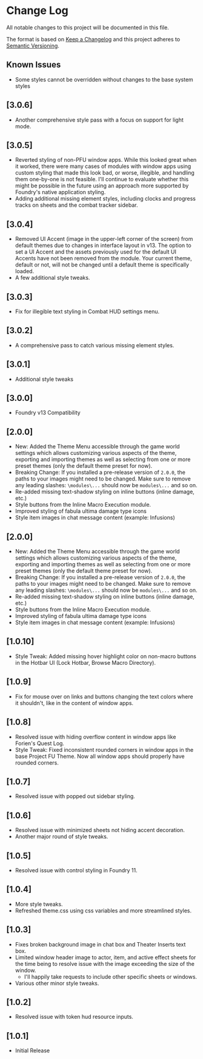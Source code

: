 # Change Log
All notable changes to this project will be documented in this file.
 
The format is based on [Keep a Changelog](http://keepachangelog.com/)
and this project adheres to [Semantic Versioning](http://semver.org/).

## Known Issues
- Some styles cannot be overridden without changes to the base system styles

## [3.0.6]
- Another comprehensive style pass with a focus on support for light mode.

## [3.0.5]
- Reverted styling of non-PFU window apps. While this looked great when it worked, there were many cases of modules with window apps using custom styling that made this look bad, or worse, illegible, and handling them one-by-one is not feasible. I'll continue to evaluate whether this might be possible in the future using an approach more supported by Foundry's native application styling.
- Adding additional missing element styles, including clocks and progress tracks on sheets and the combat tracker sidebar.

## [3.0.4]
- Removed UI Accent (image in the upper-left corner of the screen) from default themes due to changes in interface layout in v13. The option to set a UI Accent and the assets previously used for the default UI Accents have not been removed from the module. Your current theme, default or not, will not be changed until a default theme is specifically loaded.
- A few additional style tweaks.

## [3.0.3]
- Fix for illegible text styling in Combat HUD settings menu.

## [3.0.2]
- A comprehensive pass to catch various missing element styles.

## [3.0.1]
- Additional style tweaks

## [3.0.0]
- Foundry v13 Compatibility

## [2.0.0]
- New: Added the Theme Menu accessible through the game world settings which allows customizing various aspects of the theme, exporting and importing themes as well as selecting from one or more preset themes (only the default theme preset for now).
- Breaking Change: If you installed a pre-release version of `2.0.0`, the paths to your images might need to be changed. Make sure to remove any leading slashes: `\modules\...` should now be `modules\...` and so on.
- Re-added missing text-shadow styling on inline buttons (inline damage, etc.)
- Style buttons from the Inline Macro Execution module.
- Improved styling of fabula ultima damage type icons
- Style item images in chat message content (example: Infusions)

## [2.0.0]
- New: Added the Theme Menu accessible through the game world settings which allows customizing various aspects of the theme, exporting and importing themes as well as selecting from one or more preset themes (only the default theme preset for now).
- Breaking Change: If you installed a pre-release version of `2.0.0`, the paths to your images might need to be changed. Make sure to remove any leading slashes: `\modules\...` should now be `modules\...` and so on.
- Re-added missing text-shadow styling on inline buttons (inline damage, etc.)
- Style buttons from the Inline Macro Execution module.
- Improved styling of fabula ultima damage type icons
- Style item images in chat message content (example: Infusions)

## [1.0.10]
- Style Tweak: Added missing hover highlight color on non-macro buttons in the Hotbar UI (Lock Hotbar, Browse Macro Directory).

## [1.0.9]
- Fix for mouse over on links and buttons changing the text colors where it shouldn't, like in the content of window apps.

## [1.0.8]
- Resolved issue with hiding overflow content in window apps like Forien's Quest Log.
- Style Tweak: Fixed inconsistent rounded corners in window apps in the base Project FU Theme. Now all window apps should properly have rounded corners.

## [1.0.7]
- Resolved issue with popped out sidebar styling.

## [1.0.6]
- Resolved issue with minimized sheets not hiding accent decoration.
- Another major round of style tweaks.

## [1.0.5]
- Resolved issue with control styling in Foundry 11.

## [1.0.4]
- More style tweaks.
- Refreshed theme.css using css variables and more streamlined styles.

## [1.0.3]
- Fixes broken background image in chat box and Theater Inserts text box.
- Limited window header image to actor, item, and active effect sheets for the time being to resolve issue with the image exceeding the size of the window.
  - I'll happily take requests to include other specific sheets or windows.
- Various other minor style tweaks.

## [1.0.2]
- Resolved issue with token hud resource inputs.

## [1.0.1]
- Initial Release